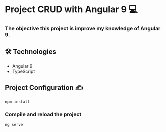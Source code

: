 # Project CRUD with Angular 9 💻

### The objective this project is improve my knowledge of Angular 9.


## 🛠 Technologies
* Angular 9
* TypeScript

## Project Configuration ✍️
```
npm install
```

### Compile and reload the project 
```
ng serve
```
